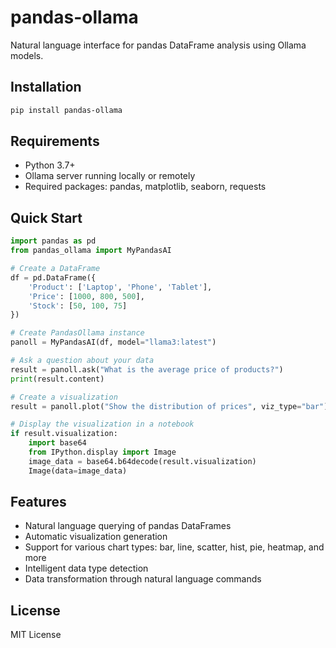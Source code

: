 # pandas-ollama

Natural language interface for pandas DataFrame analysis using Ollama models.

## Installation

```bash
pip install pandas-ollama
```

## Requirements

- Python 3.7+
- Ollama server running locally or remotely
- Required packages: pandas, matplotlib, seaborn, requests

## Quick Start

```python
import pandas as pd
from pandas_ollama import MyPandasAI

# Create a DataFrame
df = pd.DataFrame({
    'Product': ['Laptop', 'Phone', 'Tablet'],
    'Price': [1000, 800, 500],
    'Stock': [50, 100, 75]
})

# Create PandasOllama instance
panoll = MyPandasAI(df, model="llama3:latest")

# Ask a question about your data
result = panoll.ask("What is the average price of products?")
print(result.content)

# Create a visualization
result = panoll.plot("Show the distribution of prices", viz_type="bar")

# Display the visualization in a notebook
if result.visualization:
    import base64
    from IPython.display import Image
    image_data = base64.b64decode(result.visualization)
    Image(data=image_data)
```

## Features

- Natural language querying of pandas DataFrames
- Automatic visualization generation
- Support for various chart types: bar, line, scatter, hist, pie, heatmap, and more
- Intelligent data type detection
- Data transformation through natural language commands

## License

MIT License
